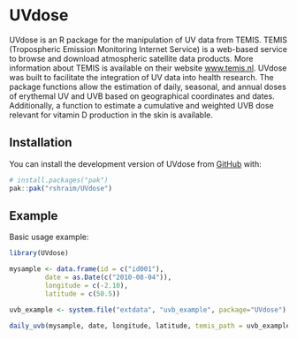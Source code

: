 
<!-- README.md is generated from README.Rmd. Please edit that file -->

# UVdose

<!-- badges: start -->

<!-- badges: end -->

UVdose is an R package for the manipulation of UV data from TEMIS. TEMIS
(Tropospheric Emission Monitoring Internet Service) is a web-based
service to browse and download atmospheric satellite data products. More
information about TEMIS is available on their website www.temis.nl.
UVdose was built to facilitate the integration of UV data into health
research. The package functions allow the estimation of daily, seasonal,
and annual doses of erythemal UV and UVB based on geographical
coordinates and dates. Additionally, a function to estimate a cumulative
and weighted UVB dose relevant for vitamin D production in the skin is
available.

## Installation

You can install the development version of UVdose from
[GitHub](https://github.com/) with:

``` r
# install.packages("pak")
pak::pak("rshraim/UVdose")
```

## Example

Basic usage example:

``` r
library(UVdose)

mysample <- data.frame(id = c("id001"),
         date = as.Date(c("2010-08-04")),
         longitude = c(-2.10),
         latitude = c(50.5))

uvb_example <- system.file("extdata", "uvb_example", package="UVdose")

daily_uvb(mysample, date, longitude, latitude, temis_path = uvb_example)
```
